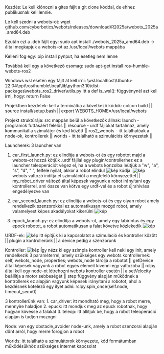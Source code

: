 Kezdés:
  Le kell klónozni a gites fájlt a git clone kóddal, de ehhez publikusnak kell lennie.

  Le kell szedni a webots-ot: wget github.com/cyberbotics/webots/releases/download/R2025a/webots_2025a_amd64.deb

  Ezután ezt a .deb fájlt egy: sudo apt install ./webots_2025a_amd64.deb -> által megkapjuk a webots-ot az /usr/local/webots mappába

  Kelleni fog egy: pip install pynput, ha esetleg nem lenne

  Továbbá kell egy a következő csomag: sudo apt-get install ros-humble-webots-ros2

  Windows wsl esetén egy fájlt át kell írni: \\wsl.localhost\Ubuntu-22.04\opt\ros\humble\local\lib\python3.10\dist-packages\webots_ros2_driver\utils.py itt a def is_wsl(): függvénynél azt kell írni, hogy: return False

Projektben kezdetek:
  kell a terminálba a következő kódok:
    colcon build ||
    source install/setup.bash ||
    export WEBOTS_HOME=/usr/local/webots

Projekt struktúrája:
  src mappán belül a következők állnak:
    launch - programok futtásáért felelős ||
    resource - urdf fájlokat tartalmaz, amely kommunikál a szimulátor és kód között ||
    ros2_webots - itt találhatóak a node-ok, kontrollerek ||
    worlds - itt található a szimulációs környezetek ||

Launcherek:
  3 launcher van

  1. car_first_launch.py:
     ez elindítja a webots-ot és egy robotot
     majd a webots-ot hozzá kötjük .urdf fájllal egy plugin/controllerhez
     ez a launcher teleoperációt végez el, ha a webots konzolba leütjük a "w", "a", "s", "d", " ", felfele nyilat, akkor a robot elindul
      ![kép](https://github.com/user-attachments/assets/eec8ddf3-cb43-419c-a51b-4abe16d9e095)
      kódja:
     ![kép](https://github.com/user-attachments/assets/3d23ef7f-9b82-45e6-9a42-f37c3a2926e7)
      webots változó indítja el szimulációt a megfelelő környezettel ||
      my_robot_driver változó által képesek vagyunk a robot irányítani egy kontrollerrel, ami össze van kötve egy urdf-vel és a robot újrahívása engedélyezve van
  
  2. car_second_launch.py:
      ez elindítja a webots-ot és egy olyan robot amely rendelkezik szenzorokkal
      ez automatikusan mozgó robot, amely valamelyest képes akadályokat kikerülni
      ![kép](https://github.com/user-attachments/assets/4228fbaf-d514-4bbc-85fd-1b861d61f8f8)

    
  3. epock_launch.py:
      ez elindítja a webots-ot, amely egy labirintus és egy epock robotot,
      a robot automatikusan a falat követve közlekedik
      ![kép](https://github.com/user-attachments/assets/5a87e668-c741-421f-a270-52286030caae)

URDF-ek:
  ![kép](https://github.com/user-attachments/assets/41eaea09-c592-4231-a95c-65ca5d3fe004)
  itt építjük ki a kapcsolatot a szimuláció és kontroller között ||
  plugin a kontrollerünk ||
  a device pedig a szenzorunk

Kontroller:
  ![kép](https://github.com/user-attachments/assets/c427e290-d7f9-47e4-bd43-d80e3b71069d)
  Így nézz ki egy szimpla kontroller
  kell neki egy init, amely rendelkezik 3 paraméterrel, amely szükséges egy webots kontrollernek: self, webots_node, properties;
  webots_node tárolja a robotot ||
  getDevice által képesek vagyunk a robot egyes elemeit kivenni egy változóba ||
  rclpy által kell egy node-ot létrehozni webots kontroller esetén ||
  a setVelocity beállítja a motor sebbeségét ||
  step függvény alapján működnek a kontrollerek ez alapján vagyunk képesek irányítani a robotot, ahol a kezdésnek kötelező egy ilyet adni: rclpy.spin_once(self.node, timeout_sec=0)

  3 kontrollerünk van:
    1. car_driver:
        itt mondható meg, hogy a robot merre, mennyire haladjon
    2. epuck:
        itt mondjuk meg az epuck robotnak, hogy hogyan kövesse a falakat
    3. teleop:
        itt állítjuk be, hogy a robot teleoperáció alapján is tudjon mozogni

Node:
  van egy obstacle_avoider node-unk, amely a robot szenzorai alapján dönt arról, hogy merre forogjon a robot

Worlds:
  itt található a szimulátorok környezete, kód formátumban
  működésükhöz szükséges internet kapcsolat
